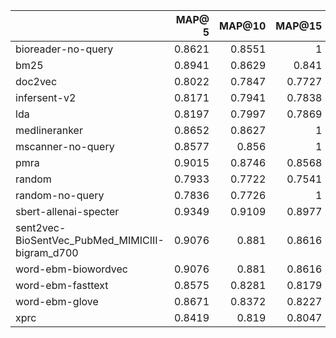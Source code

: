 |                                                 |   MAP@ 5 |   MAP@10 |   MAP@15 |   MAP@20 |   MAP@25 |
|:------------------------------------------------|---------:|---------:|---------:|---------:|---------:|
| bioreader-no-query                              |   0.8621 |   0.8551 |   1      | nan      | nan      |
| bm25                                            |   0.8941 |   0.8629 |   0.841  |   0.827  |   0.8155 |
| doc2vec                                         |   0.8022 |   0.7847 |   0.7727 |   0.7649 |   0.7595 |
| infersent-v2                                    |   0.8171 |   0.7941 |   0.7838 |   0.7765 |   0.7697 |
| lda                                             |   0.8197 |   0.7997 |   0.7869 |   0.777  |   0.7706 |
| medlineranker                                   |   0.8652 |   0.8627 |   1      | nan      | nan      |
| mscanner-no-query                               |   0.8577 |   0.856  |   1      | nan      | nan      |
| pmra                                            |   0.9015 |   0.8746 |   0.8568 |   0.8445 |   0.8322 |
| random                                          |   0.7933 |   0.7722 |   0.7541 |   0.7428 |   0.7358 |
| random-no-query                                 |   0.7836 |   0.7726 |   1      | nan      | nan      |
| sbert-allenai-specter                           |   0.9349 |   0.9109 |   0.8977 |   0.8861 |   0.8757 |
| sent2vec-BioSentVec_PubMed_MIMICIII-bigram_d700 |   0.9076 |   0.881  |   0.8616 |   0.8485 |   0.8394 |
| word-ebm-biowordvec                             |   0.9076 |   0.881  |   0.8616 |   0.8485 |   0.8394 |
| word-ebm-fasttext                               |   0.8575 |   0.8281 |   0.8179 |   0.8023 |   0.7926 |
| word-ebm-glove                                  |   0.8671 |   0.8372 |   0.8227 |   0.8096 |   0.7988 |
| xprc                                            |   0.8419 |   0.819  |   0.8047 |   0.7949 |   0.7854 |